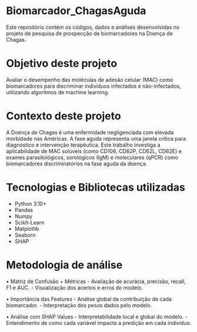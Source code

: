 # Biomarcador_ChagasAguda

Este repositório contém os códigos, dados e análises desenvolvidas no projeto de pesquisa de prospecção de biomarcadores na Doença de Chagas. 

# Objetivo deste projeto

Avaliar o desempenho das moléculas de adesão celular (MAC) como biomarcadores para discriminar indivíduos infectados e não-infectados, utilizando algoritmos de machine learning.

# Contexto deste projeto

A Doença de Chagas é uma enfermidade negligenciada com elevada morbidade nas Américas. A fase aguda representa uma janela crítica para diagnóstico e intervenção terapêutica. 
Este trabalho investiga a aplicabilidade de MAC solúveis (como CD106, CD62P, CD62L, CD62E) e exames parasitológicos, sorológicos (IgM) e moleculares (qPCR) como biomarcadores discriminatórios na fase aguda da doença.

# Tecnologias e Bibliotecas utilizadas
- Python 3.10+
- Pandas
- Numpy
- Scikit-Learn
- Matplotlib
- Seaborn
- SHAP

# Metodologia de análise
• Matriz de Confusão + Métricas
    - Avaliação de acurácia, precisão, recall, F1 e AUC.
    - Visualização dos acertos e erros do modelo.

• Importância das Features
    - Análise global da contribuição de cada biomarcador.
    - Interpretação dos pesos dados pelo modelo.

• Análise com SHAP Values
    - Interpretabilidade local e global do modelo.
    - Entendimento de como cada variável impacta a predição em cada indivíduo.

